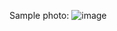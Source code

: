 Sample photo:
![image](https://github.com/rbf123/practicejavascript/assets/108244092/353ef783-12c8-4fcf-b39c-c45d9180484a)
